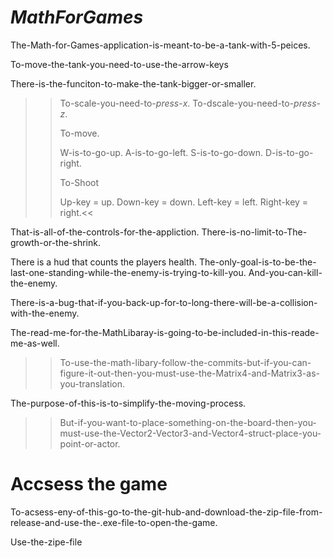 # *MathForGames*
  The-Math-for-Games-application-is-meant-to-be-a-tank-with-5-peices.

  To-move-the-tank-you-need-to-use-the-arrow-keys
  
  There-is-the-funciton-to-make-the-tank-bigger-or-smaller.
  
>> To-scale-you-need-to-*press*-*x*.
>> To-dscale-you-need-to-*press*-*z*.
>> 
>> To-move.
>> 
>> W-is-to-go-up.
>> A-is-to-go-left.
>> S-is-to-go-down.
>> D-is-to-go-right.
>> 
>> To-Shoot
>>
>> Up-key = up.
>> Down-key = down.
>> Left-key = left.
>> Right-key = right.<<

That-is-all-of-the-controls-for-the-appliction.
There-is-no-limit-to-The-growth-or-the-shrink.

There is a hud that counts the players health.
The-only-goal-is-to-be-the-last-one-standing-while-the-enemy-is-trying-to-kill-you.
And-you-can-kill-the-enemy.

There-is-a-bug-that-if-you-back-up-for-to-long-there-will-be-a-collision-with-the-enemy.

The-read-me-for-the-MathLibaray-is-going-to-be-included-in-this-reade-me-as-well.

>>To-use-the-math-libary-follow-the-commits-but-if-you-can-figure-it-out-then-you-must-use-the-Matrix4-and-Matrix3-as-you-translation.

The-purpose-of-this-is-to-simplify-the-moving-process.

>>But-if-you-want-to-place-something-on-the-board-then-you-must-use-the-Vector2-Vector3-and-Vector4-struct-place-you-point-or-actor.

# Accsess the game

To-acsess-eny-of-this-go-to-the-git-hub-and-download-the-zip-file-from-release-and-use-the-.exe-file-to-open-the-game.

Use-the-zipe-file
